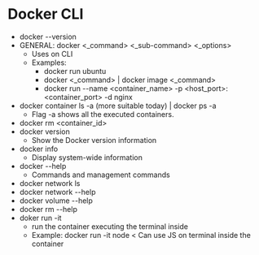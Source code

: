 # Docker CLI
- docker --version
- GENERAL: docker <_command> <_sub-command> <_options>
  - Uses on CLI
  - Examples: 
    - docker run ubuntu
    - docker <_command> | docker image <_command>
    - docker run --name <container_name> -p <host_port>:<container_port> -d nginx
- docker container ls -a (more suitable today) | docker ps -a
  - Flag -a shows all the executed containers. 
- docker rm <container_id>
- docker version 
  - Show the Docker version information
- docker info
  - Display system-wide information
- docker --help 
  - Commands and management commands
- docker network ls
- docker network --help
- docker volume --help
- docker rm --help
- doker run -it <image> 
  - run the container executing the terminal inside
  - Example: docker run -it node < Can use JS on terminal inside the container